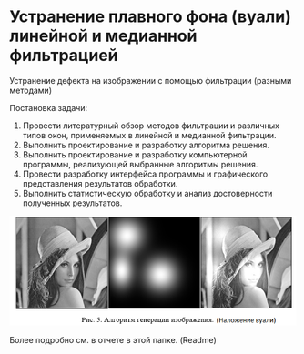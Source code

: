 # Устранение плавного фона (вуали) линейной и медианной фильтрацией  
Устранение дефекта на изображении с помощью фильтрации (разными методами)  
  
Постановка задачи:  
1. Провести литературный обзор методов фильтрации и различных типов окон, применяемых в линейной и медианной фильтрации.  
2. Выполнить проектирование и разработку алгоритма решения.  
3. Выполнить проектирование и разработку компьютерной программы, реализующей выбранные алгоритмы решения.  
4. Провести разработку интерфейса программы и графического представления результатов обработки.  
5. Выполнить статистическую обработку и анализ достоверности полученных результатов.  
  
![Alt text](https://github.com/AlexeySource/Learning/blob/master/K5_Z3_IT_Image_Filtration/screenshots/Filtration1.png?raw=true)  


Более подробно см. в отчете в этой папке. (Readme)  
